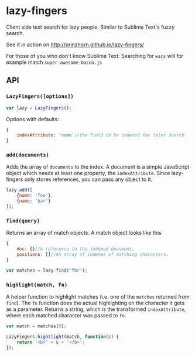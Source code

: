 lazy-fingers
============

Client side text search for lazy people. Similar to Sublime Text's fuzzy search.

See it in action on http://prinzhorn.github.io/lazy-fingers/

For those of you who don't know Sublime Text: Searching for `wscs` will for example match `super-awesome-bacon.js`

API
---

### `LazyFingers([options])`

```js
var lazy = LazyFingers();
```

Options with defaults:

```js
{
	indexAttribute: 'name'//the field to be indexed for later search
}
```

### `add(documents)`

Adds the array of `documents` to the index. A document is a simple JavaScript object which needs at least one property, the `indexAttribute`. Since lazy-fingers only stores references, you can pass any object to it.

```js
lazy.add([
	{name: 'foo'},
	{name: 'bar'}
]);
```

### `find(query)`

Returns an array of match objects. A match object looks like this

```js
{
	doc: {}//A reference to the indexed document,
	positions: []//An array of indexes of matching characters.
}
```

```js
var matches = lazy.find('fbr');
```

### `highlight(match, fn)`

A helper function to highlight matches (i.e. one of the `matches` returned from `find`). The `fn` function does the actual highlighting on the character it gets as a parameter. Returns a string, which is the transformed `indexAttribute`, where each matched character was passed to `fn`.

```js
var match = matches[0];

LazyFingers.hightlight(match, function(c) {
	return '<b>' + c + '</b>';
});
```